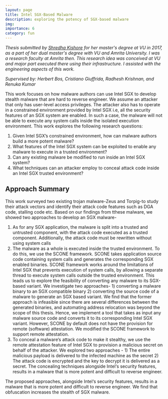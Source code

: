 ```yaml
---
layout: page
title: Intel SGX-Based Malware
description: exploring the potency of SGX-based malware
img:
importance: 6
category: fun
---
```


*Thesis submitted by [Shredha Kishore](https://in.linkedin.com/in/shredha-kishore-6262b6a1) for her master's degree at VU in 2017, as a part of her dual master's degree with VU and Amrita University. I was a research faculty at Amrita then. This research idea was conceived at VU and major part executed there using their infrastructure. I assisted with the engineering aspects of this work.*

*Supervised by: Herbert Bos, Cristiano Giuffrida, Radhesh Krishnan, and Renuka Kumar*

This work focuses on how malware authors can use Intel SGX to develop stealth malware that are hard to reverse engineer. We assume an attacker that only has user-level access privileges. The attacker also has to operate in a constrained environment provided by Intel SGX i.e, all the security features of an SGX system are enabled. In such a case, the malware will not be able to execute any system calls inside the isolated execution environment. This work explores the following research questions:
1. Given Intel SGX’s constrained environment, how can malware authors build a more potent malware?
2. What features of the Intel SGX system can be exploited to enable any malware to execute in a trusted environment?
3. Can any existing malware be modified to run inside an Intel SGX system?
4. What techniques can an attacker employ to conceal attack code inside an Intel SGX trusted environment?

## Approach Summary
This work surveyed two existing trojan malware-Zeus and Torpig-to study their attack vectors and identify their attack code features such as DGA code, stalling code etc. Based on our findings from tthese malware, we showed two approaches to develop an SGX malware-

1. As for any SGX application, the malware is split into a trusted and untrusted component, with the attack code executed as a trusted component. Additionally, the attack code must be rewritten without using system calls 
2. The malware as a whole is executed inside the trusted environment. To do this, we use the SCONE framework. SCONE takes application source code containing system calls and generates the corresponding SGX enabled binaries. SCONE framework works around the limitations of Intel SGX that prevents execution of system calls, by allowing a separate thread to execute system calls outside the trusted environment. This leads us to explore the feasibility of converting any malware to its SGX-based variant. We investigate two approaches- 1) converting a malware binary to an SGX compatible binary 2) converting the source code of a malware to generate an SGX based variant. We find that the former approach is infeasible since there are several differences between the generated binaries, and automating address relocation was beyond the scope of this thesis. Hence, we implement a tool that takes as input any malware source code and converts it to its corresponding Intel SGX variant. However, SCONE by default does not have the provision for remote (software) attestation. We modified the SCONE framework to support remote attestation. 
3. To conceal a malware‘s attack code to make it stealthy, we use the remote attestation feature of Intel SGX to provision a malicious secret on behalf of the attacker. We explored two approaches - 1) The entire malicious payload is delivered to the infected machine as the secret 2) The attack code is encrypted and the key to decrypt it is delivered as a secret. The concealing techniques alongside Intel‘s security features, results in a malware that is more potent and difficult to reverse engineer. 

The proposed approaches, alongside Intel‘s security features, results in a malware that is more potent and difficult to reverse engineer. We find that obfuscation increases the stealth of SGX malware.
